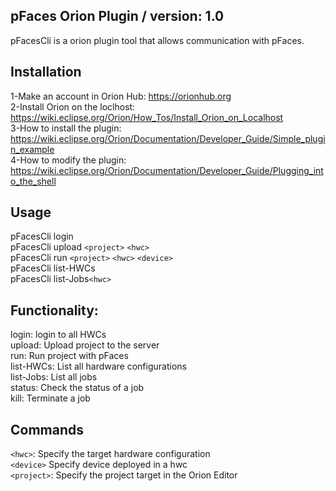 ## pFaces Orion Plugin / version: 1.0
pFacesCli is a orion plugin tool that allows communication with pFaces.<br/>
## Installation
1-Make an account in Orion Hub: https://orionhub.org<br/>
2-Install Orion on the loclhost: https://wiki.eclipse.org/Orion/How_Tos/Install_Orion_on_Localhost<br/>
3-How to install the plugin: https://wiki.eclipse.org/Orion/Documentation/Developer_Guide/Simple_plugin_example<br/>
4-How to modify the plugin: https://wiki.eclipse.org/Orion/Documentation/Developer_Guide/Plugging_into_the_shell<br/>
## Usage
pFacesCli login<br/>
pFacesCli upload `<project>` `<hwc>`<br/>
pFacesCli run `<project>` `<hwc>` `<device>`<br/>
pFacesCli list-HWCs<br/>
pFacesCli list-Jobs`<hwc>`<br/>
## Functionality:<br/>
login: login to all HWCs<br/>
upload: Upload project to the server<br/>
run: Run project with pFaces<br/>
list-HWCs: List all hardware configurations<br/>
list-Jobs: List all jobs<br/>
status: Check the status of a job<br/>
kill: Terminate a job<br/>
## Commands
`<hwc>`: Specify the target hardware configuration<br/>
`<device>` Specify device deployed in a hwc <br/>
`<project>`: Specify the project target in the Orion Editor <br/>
